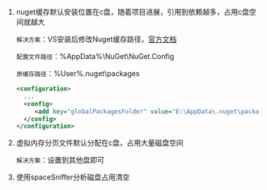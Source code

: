1. nuget缓存默认安装位置在c盘，随着项目进展，引用到依赖越多，占用c盘空间就越大

   `解决方案`：VS安装后修改Nuget缓存路径，[官方文档](https://docs.microsoft.com/zh-cn/nuget/consume-packages/managing-the-global-packages-and-cache-folders)

   `配置文件路径`：%AppData%\NuGet\NuGet.Config

   `原缓存路径`：%User%\.nuget\packages

   ```xml
   <configuration>
     ...
     <config>
   		<add key="globalPackagesFolder" value="E:\AppData\.nuget\packages" />
     </config>
   </configuration>
   ```

2. 虚拟内存分页文件默认分配在c盘，占用大量磁盘空间

   `解决方案`：设置到其他盘即可

3. 使用spaceSniffer分析磁盘占用清空